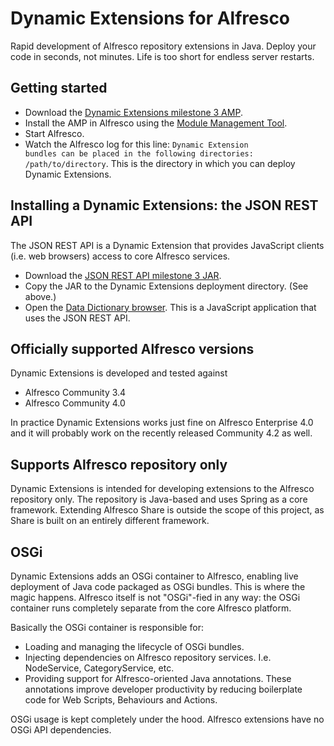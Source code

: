 Dynamic Extensions for Alfresco
===============================

Rapid development of Alfresco repository extensions in Java. Deploy your code in seconds, not minutes. Life is too short for endless server restarts.

Getting started
---------------

* Download the <a href="https://github.com/downloads/lfridael/dynamic-extensions-for-alfresco/nl.runnable.alfresco.dynamicextensions-1.0.0.M3-SNAPSHOT.amp">Dynamic Extensions milestone 3 AMP</a>.
* Install the AMP in Alfresco using the <a href="https://wiki.alfresco.com/wiki/Module_Management_Tool">Module Management Tool</a>.
* Start Alfresco.
* Watch the Alfresco log for this line:
  <code>Dynamic Extension bundles can be placed in the following directories: /path/to/directory</code>.
  This is the directory in which you can deploy Dynamic Extensions.

Installing a Dynamic Extensions: the JSON REST API
--------------------------------------------------

The JSON REST API is a Dynamic Extension that provides JavaScript clients (i.e. web browsers) access to core Alfresco services.

* Download the <a href="https://github.com/downloads/lfridael/dynamic-extensions-for-alfresco/json-rest-api-1.0.0.M3-SNAPSHOT.jar">JSON REST API milestone 3 JAR</a>.
* Copy the JAR to the Dynamic Extensions deployment directory. (See above.)
* Open the <a href="http://localhost:8080/alfresco/service/dynamic-extensions#/dictionary/models">Data Dictionary browser</a>. This is a JavaScript application that uses the JSON REST API.

Officially supported Alfresco versions
--------------------------------------

Dynamic Extensions is developed and tested against

* Alfresco Community 3.4
* Alfresco Community 4.0

In practice Dynamic Extensions works just fine on Alfresco Enterprise 4.0 and it will probably work on the recently released Community 4.2 as well.

Supports Alfresco repository only
---------------------------------

Dynamic Extensions is intended for developing extensions to the Alfresco repository only. The repository is Java-based and uses Spring as a core framework.  Extending Alfresco Share is outside the scope of this project, as Share is built on an entirely different framework.

OSGi
----

Dynamic Extensions adds an OSGi container to Alfresco, enabling live deployment of Java code packaged as OSGi bundles. This is where the magic happens. Alfresco itself is not "OSGi"-fied in any way: the OSGi container runs completely separate from the core Alfresco platform.

Basically the OSGi container is responsible for:

* Loading and managing the lifecycle of OSGi bundles.
* Injecting dependencies on Alfresco repository services. I.e. NodeService, CategoryService, etc.
* Providing support for Alfresco-oriented Java annotations. These annotations improve developer productivity by reducing boilerplate code for Web Scripts, Behaviours and Actions.

OSGi usage is kept completely under the hood. Alfresco extensions have no OSGi API dependencies.